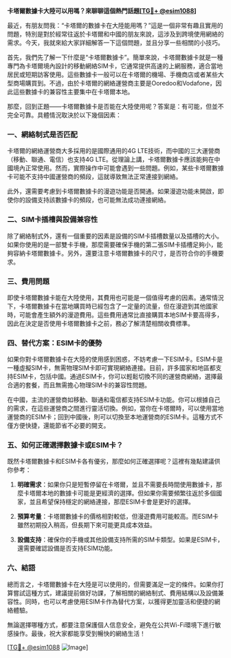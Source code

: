 **卡塔爾數據卡大陸可以用嗎？來聊聊這個熱門話題[[TG💪+ @esim1088](https://t.me/s/esim1088)]**

最近，有朋友問我：“卡塔爾的數據卡在大陸能用嗎？”這是一個非常有趣且實用的問題，特別是對於經常往返於卡塔爾和中國的朋友來說，這涉及到跨境使用網絡的需求。今天，我就來給大家詳細解答一下這個問題，並且分享一些相關的小技巧。

首先，我們先了解一下什麼是“卡塔爾數據卡”。簡單來說，卡塔爾數據卡就是一種專門為卡塔爾境內設計的移動網絡SIM卡，它通常提供高速的上網服務，適合當地居民或短期訪客使用。這些數據卡一般可以在卡塔爾的機場、手機商店或者某些大型商場購買到。不過，由於卡塔爾的網絡運營商主要是Ooredoo和Vodafone，因此這些數據卡的兼容性主要集中在卡塔爾本地。

那麼，回到正題——卡塔爾數據卡是否能在大陸使用呢？答案是：有可能，但並不完全可靠。具體情況取決於以下幾個因素：

### 一、網絡制式是否匹配

卡塔爾的網絡運營商大多採用的是國際通用的4G LTE技術，而中國的三大運營商（移動、聯通、電信）也支持4G LTE。從理論上講，卡塔爾數據卡應該能夠在中國境內正常使用。然而，實際操作中可能會遇到一些問題。例如，某些卡塔爾數據卡可能不支持中國運營商的頻段，這就導致無法正常連接到網絡。

此外，還需要考慮到卡塔爾數據卡的漫遊功能是否開通。如果漫遊功能未開啟，即使你的設備支持該數據卡的頻段，也可能無法成功連接網絡。

### 二、SIM卡插槽與設備兼容性

除了網絡制式外，還有一個重要的因素是設備的SIM卡插槽数量以及插槽的大小。如果你使用的是一部雙卡手機，那麼需要確保手機的第二張SIM卡插槽足夠小，能夠容納卡塔爾數據卡。另外，還要注意卡塔爾數據卡的尺寸，是否符合你的手機要求。

### 三、費用問題

即使卡塔爾數據卡能在大陸使用，其費用也可能是一個值得考慮的因素。通常情況下，卡塔爾數據卡在當地購買時已經包含了一定量的流量，但在漫遊到其他國家時，可能會產生額外的漫遊費用。這些費用通常比直接購買本地SIM卡要高得多，因此在決定是否使用卡塔爾數據卡之前，務必了解清楚相關收費標準。

### 四、替代方案：ESIM卡的優勢

如果你對卡塔爾數據卡在大陸的使用感到困惑，不妨考慮一下ESIM卡。ESIM卡是一種虛擬SIM卡，無需物理SIM卡即可實現網絡連接。目前，許多國家和地區都支持ESIM卡，包括中國。通過ESIM卡，你可以輕鬆切換不同的運營商網絡，選擇最合適的套餐，而且無需擔心物理SIM卡的兼容性問題。

在中國，主流的運營商如移動、聯通和電信都支持ESIM卡功能。你可以根據自己的需求，在這些運營商之間進行靈活切換。例如，當你在卡塔爾時，可以使用當地運營商的ESIM卡；回到中國後，則可以切換至本地運營商的ESIM卡。這種方式不僅方便快捷，還能節省不必要的開支。

### 五、如何正確選擇數據卡或ESIM卡？

既然卡塔爾數據卡和ESIM卡各有優劣，那麼如何正確選擇呢？這裡有幾點建議供你參考：

1. **明確需求**：如果你只是短暫停留在卡塔爾，並且不需要長時間使用數據卡，那麼卡塔爾本地的數據卡可能是更經濟的選擇。但如果你需要頻繁往返於多個國家，並且希望保持穩定的網絡連接，那麼ESIM卡會是更好的選擇。
   
2. **預算考量**：卡塔爾數據卡的價格相對較低，但漫遊費用可能較高。而ESIM卡雖然初期投入稍高，但長期下來可能更具成本效益。

3. **設備支持**：確保你的手機或其他設備支持所需的SIM卡類型。如果是ESIM卡，還需要確認設備是否支持ESIM功能。

### 六、結語

總而言之，卡塔爾數據卡在大陸是可以使用的，但需要滿足一定的條件。如果你打算嘗試這種方式，建議提前做好功課，了解相關的網絡制式、費用結構以及設備兼容性。同時，也可以考慮使用ESIM卡作為替代方案，以獲得更加靈活和便捷的網絡體驗。

無論選擇哪種方式，都要注意保護個人信息安全，避免在公共Wi-Fi環境下進行敏感操作。最後，祝大家都能享受到暢快的網絡生活！

[[TG💪+ @esim1088](https://t.me/s/esim1088) ![Image](https://i.postimg.cc/4NQfJmqS/Snipaste-2025-05-13-00-14-12.png)]